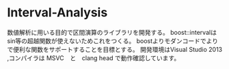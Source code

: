 Interval-Analysis
=================
数値解析に用いる目的で区間演算のライブラリを開発する。
boost::intervalはsin等の超越関数が使えないためこれをつくる。
boostよりモダンコードでよりで便利な関数をサポートすることを目標とする。
開発環境はVisual Studio 2013 ,コンパイラは MSVC　と　clang head
で動作確認しています。


